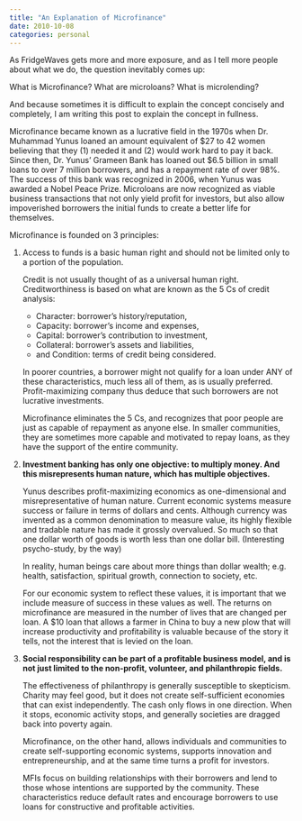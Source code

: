 ```yaml
---
title: "An Explanation of Microfinance"
date: 2010-10-08
categories: personal
---
```


As FridgeWaves gets more and more exposure, and as I tell more people about what we do, the question inevitably comes up:

What is Microfinance? What are microloans? What is microlending?

And because sometimes it is difficult to explain the concept concisely and completely, I am writing this post to explain the concept in fullness.

Microfinance became known as a lucrative field in the 1970s when Dr. Muhammad Yunus loaned an amount equivalent of $27 to 42 women believing that they (1) needed it and (2) would work hard to pay it back. Since then, Dr. Yunus’ Grameen Bank has loaned out $6.5 billion in small loans to over 7 million borrowers, and has a repayment rate of over 98%. The success of this bank was recognized in 2006, when Yunus was awarded a Nobel Peace Prize. Microloans are now recognized as viable business transactions that not only yield profit for investors, but also allow impoverished borrowers the initial funds to create a better life for themselves.

Microfinance is founded on 3 principles:

1. Access to funds is a basic human right and should not be limited only to a portion of the population.

    Credit is not usually thought of as a universal human right. Creditworthiness is based on what are known as the 5 Cs of credit analysis:

    - Character: borrower’s history/reputation,
    - Capacity: borrower’s income and expenses,
    - Capital: borrower’s contribution to investment,
    - Collateral: borrower’s assets and liabilities,
    - and Condition: terms of credit being considered.

    In poorer countries, a borrower might not qualify for a loan under ANY of these characteristics, much less all of them, as is usually preferred. Profit-maximizing company thus deduce that such borrowers are not lucrative investments.

    Microfinance eliminates the 5 Cs, and recognizes that poor people are just as capable of repayment as anyone else. In smaller communities, they are sometimes more capable and motivated to repay loans, as they have the support of the entire community.

1. **Investment banking has only one objective: to multiply money. And this misrepresents human nature, which has multiple objectives.**

    Yunus describes profit-maximizing economics as one-dimensional and misrepresentative of human nature. Current economic systems measure success or failure in terms of dollars and cents. Although currency was invented as a common denomination to measure value, its highly flexible and tradable nature has made it grossly overvalued. So much so that one dollar worth of goods is worth less than one dollar bill. (Interesting psycho-study, by the way)

    In reality, human beings care about more things than dollar wealth; e.g. health, satisfaction, spiritual growth, connection to society, etc.

    For our economic system to reflect these values, it is important that we include measure of success in these values as well. The returns on microfinance are measured in the number of lives that are changed per loan. A $10 loan that allows a farmer in China to buy a new plow that will increase productivity and profitability is valuable because of the story it tells, not the interest that is levied on the loan.

1. **Social responsibility can be part of a profitable business model, and is not just limited to the non-profit, volunteer, and philanthropic fields.**

    The effectiveness of philanthropy is generally susceptible to skepticism. Charity may feel good, but it does not create self-sufficient economies that can exist independently. The cash only flows in one direction. When it stops, economic activity stops, and generally societies are dragged back into poverty again.

    Microfinance, on the other hand, allows individuals and communities to create self-supporting economic systems, supports innovation and entrepreneurship, and at the same time turns a profit for investors.

    MFIs focus on building relationships with their borrowers and lend to those whose intentions are supported by the community. These characteristics reduce default rates and encourage borrowers to use loans for constructive and profitable activities.
